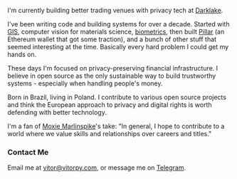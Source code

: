 ---
---

I'm currently building better trading venues with privacy tech at [Darklake](https://darklake.fi).

I've been writing code and building systems for over a decade. Started with [GIS](https://www.dpi.inpe.br/spring), computer vision for materials science, [biometrics](https://github.com/vitorpy/qwsqviewer), then built [Pillar](https://pillar.fi) (an Ethereum wallet that got some traction), and a bunch of other stuff that seemed interesting at the time. Basically every hard problem I could get my hands on.

These days I'm focused on privacy-preserving financial infrastructure. I believe in open source as the only sustainable way to build trustworthy systems - especially when handling people's money.

Born in Brazil, living in Poland. I contribute to various open source projects and think the European approach to privacy and digital rights is worth defending with better technology.

I'm a fan of [Moxie Marlinspike](https://moxie.org)'s take: "In general, I hope to contribute to a world where we value skills and relationships over careers and titles."

### Contact Me

Email me at [vitor@vitorpy.com](mailto:vitor@vitorpy.com), or message me on [Telegram](https://t.me/vitorpyb).
